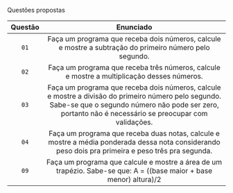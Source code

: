 Questões propostas 

Questão | Enunciado
:---------: | :------:
  `01`| Faça um programa que receba dois números, calcule e mostre a subtração do primeiro número pelo segundo.
  `02`| Faça um programa que receba três números, calcule e mostre a multiplicação desses números.
  `03`| Faça um programa que receba dois números, calcule e mostre a divisão do primeiro número pelo segundo. Sabe-se que o segundo número não pode ser zero, portanto não é necessário se preocupar com validações.
  `04`| Faça um programa que receba duas notas, calcule e mostre a média ponderada dessa nota considerando peso dois pra primeira e peso três pra segunda.
  `09`| Faça um programa que calcule e mostre a área de um trapézio. Sabe-se que: A = ((base maior + base menor) altura)/2
